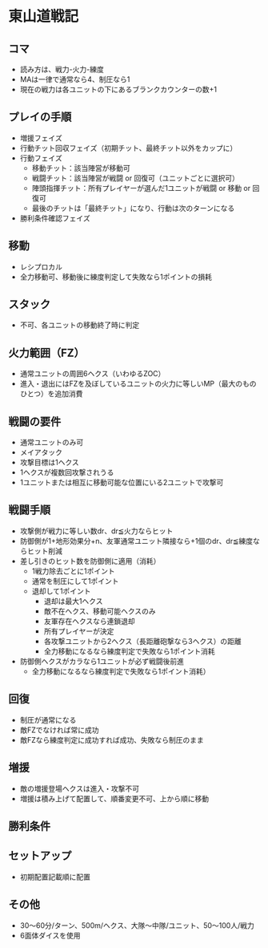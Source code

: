 # 東山道戦記

## コマ
- 読み方は、戦力-火力-練度
- MAは一律で通常なら4、制圧なら1
- 現在の戦力は各ユニットの下にあるブランクカウンターの数+1

## プレイの手順
- 増援フェイズ
- 行動チット回収フェイズ（初期チット、最終チット以外をカップに）
- 行動フェイズ
  - 移動チット：該当陣営が移動可
  - 戦闘チット：該当陣営が戦闘 or 回復可（ユニットごとに選択可）
  - 陣頭指揮チット：所有プレイヤーが選んだ1ユニットが戦闘 or 移動 or 回復可
  - 最後のチットは「最終チット」になり、行動は次のターンになる
- 勝利条件確認フェイズ

## 移動
- レシプロカル
- 全力移動可、移動後に練度判定して失敗なら1ポイントの損耗

## スタック
- 不可、各ユニットの移動終了時に判定

## 火力範囲（FZ）
- 通常ユニットの周囲6ヘクス（いわゆるZOC）
- 進入・退出にはFZを及ぼしているユニットの火力に等しいMP（最大のものひとつ）を追加消費

## 戦闘の要件
- 通常ユニットのみ可
- メイアタック
- 攻撃目標は1ヘクス
- 1ヘクスが複数回攻撃されうる
- 1ユニットまたは相互に移動可能な位置にいる2ユニットで攻撃可

## 戦闘手順
- 攻撃側が戦力に等しい数dr、dr≦火力ならヒット
- 防御側が1+地形効果分+n、友軍通常ユニット隣接なら+1個のdr、dr≦練度ならヒット削減
- 差し引きのヒット数を防御側に適用（消耗）
  - 1戦力除去ごとに1ポイント
  - 通常を制圧にして1ポイント
  - 退却して1ポイント
    - 退却は最大1ヘクス
    - 敵不在ヘクス、移動可能ヘクスのみ
    - 友軍存在ヘクスなら連鎖退却
    - 所有プレイヤーが決定
    - 各攻撃ユニットから2ヘクス（長距離砲撃なら3ヘクス）の距離
    - 全力移動になるなら練度判定で失敗なら1ポイント消耗
- 防御側ヘクスがカラなら1ユニットが必ず戦闘後前進
  - 全力移動になるなら練度判定で失敗なら1ポイント消耗）

## 回復
- 制圧が通常になる
- 敵FZでなければ常に成功
- 敵FZなら練度判定に成功すれば成功、失敗なら制圧のまま

## 増援
- 敵の増援登場ヘクスは進入・攻撃不可
- 増援は積み上げて配置して、順番変更不可、上から順に移動

## 勝利条件

## セットアップ
- 初期配置記載順に配置

## その他
- 30〜60分/ターン、500m/ヘクス、大隊〜中隊/ユニット、50〜100人/戦力
- 6面体ダイスを使用
